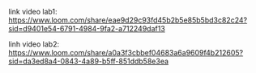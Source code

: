 link video lab1: https://www.loom.com/share/eae9d29c93fd45b2b5e85b5bd3c82c24?sid=d9401e54-6791-4984-9fa2-a712249daf13

linh video lab2: https://www.loom.com/share/a0a3f3cbbef04683a6a9609f4b212605?sid=da3ed8a4-0843-4a89-b5ff-851ddb58e3ea
